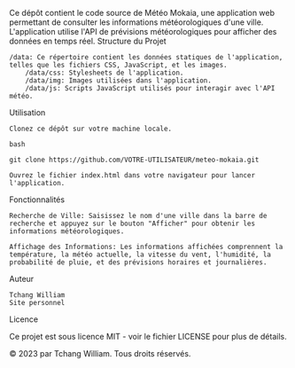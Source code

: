 Ce dépôt contient le code source de Météo Mokaia, une application web permettant de consulter les informations météorologiques d'une ville. L'application utilise l'API de prévisions météorologiques pour afficher des données en temps réel.
Structure du Projet

    /data: Ce répertoire contient les données statiques de l'application, telles que les fichiers CSS, JavaScript, et les images.
        /data/css: Stylesheets de l'application.
        /data/img: Images utilisées dans l'application.
        /data/js: Scripts JavaScript utilisés pour interagir avec l'API météo.

Utilisation

    Clonez ce dépôt sur votre machine locale.

    bash

    git clone https://github.com/VOTRE-UTILISATEUR/meteo-mokaia.git

    Ouvrez le fichier index.html dans votre navigateur pour lancer l'application.

Fonctionnalités

    Recherche de Ville: Saisissez le nom d'une ville dans la barre de recherche et appuyez sur le bouton "Afficher" pour obtenir les informations météorologiques.

    Affichage des Informations: Les informations affichées comprennent la température, la météo actuelle, la vitesse du vent, l'humidité, la probabilité de pluie, et des prévisions horaires et journalières.

Auteur

    Tchang William
    Site personnel

Licence

Ce projet est sous licence MIT - voir le fichier LICENSE pour plus de détails.

© 2023 par Tchang William. Tous droits réservés.
